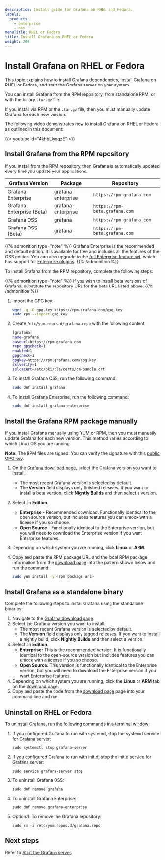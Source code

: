 ```yaml
---
description: Install guide for Grafana on RHEL and Fedora.
labels:
  products:
    - enterprise
    - oss
menuTitle: RHEL or Fedora
title: Install Grafana on RHEL or Fedora
weight: 200
---
```


# Install Grafana on RHEL or Fedora

This topic explains how to install Grafana dependencies, install Grafana on RHEL or Fedora, and start the Grafana server on your system.

You can install Grafana from the RPM repository, from standalone RPM, or with the binary `.tar.gz` file.

If you install via RPM or the `.tar.gz` file, then you must manually update Grafana for each new version.

The following video demonstrates how to install Grafana on RHEL or Fedora as outlined in this document:

{{< youtube id="4khbLlyoqzE" >}}

## Install Grafana from the RPM repository

If you install from the RPM repository, then Grafana is automatically updated every time you update your applications.

| Grafana Version           | Package            | Repository                     |
| ------------------------- | ------------------ | ------------------------------ |
| Grafana Enterprise        | grafana-enterprise | `https://rpm.grafana.com`      |
| Grafana Enterprise (Beta) | grafana-enterprise | `https://rpm-beta.grafana.com` |
| Grafana OSS               | grafana            | `https://rpm.grafana.com`      |
| Grafana OSS (Beta)        | grafana            | `https://rpm-beta.grafana.com` |

{{% admonition type="note" %}}
Grafana Enterprise is the recommended and default edition. It is available for free and includes all the features of the OSS edition. You can also upgrade to the [full Enterprise feature set](/products/enterprise/?utm_source=grafana-install-page), which has support for [Enterprise plugins](/grafana/plugins/?enterprise=1&utcm_source=grafana-install-page).
{{% /admonition %}}

To install Grafana from the RPM repository, complete the following steps:

{{% admonition type="note" %}}
If you wish to install beta versions of Grafana, substitute the repository URL for the beta URL listed above.
{{% /admonition %}}

1. Import the GPG key:

   ```bash
   wget -q -O gpg.key https://rpm.grafana.com/gpg.key
   sudo rpm --import gpg.key
   ```

1. Create `/etc/yum.repos.d/grafana.repo` with the following content:

   ```bash
   [grafana]
   name=grafana
   baseurl=https://rpm.grafana.com
   repo_gpgcheck=1
   enabled=1
   gpgcheck=1
   gpgkey=https://rpm.grafana.com/gpg.key
   sslverify=1
   sslcacert=/etc/pki/tls/certs/ca-bundle.crt
   ```

1. To install Grafana OSS, run the following command:

   ```bash
   sudo dnf install grafana
   ```

1. To install Grafana Enterprise, run the following command:

   ```bash
   sudo dnf install grafana-enterprise
   ```

## Install the Grafana RPM package manually

If you install Grafana manually using YUM or RPM, then you must manually update Grafana for each new version. This method varies according to which Linux OS you are running.

**Note:** The RPM files are signed. You can verify the signature with this [public GPG key](https://rpm.grafana.com/gpg.key).

1. On the [Grafana download page](/grafana/download), select the Grafana version you want to install.
   - The most recent Grafana version is selected by default.
   - The **Version** field displays only finished releases. If you want to install a beta version, click **Nightly Builds** and then select a version.
1. Select an **Edition**.
   - **Enterprise** - Recommended download. Functionally identical to the open source version, but includes features you can unlock with a license if you so choose.
   - **Open Source** - Functionally identical to the Enterprise version, but you will need to download the Enterprise version if you want Enterprise features.
1. Depending on which system you are running, click **Linux** or **ARM**.
1. Copy and paste the RPM package URL and the local RPM package information from the [download page](/grafana/download) into the pattern shown below and run the command.

   ```bash
   sudo yum install -y <rpm package url>
   ```

## Install Grafana as a standalone binary

Complete the following steps to install Grafana using the standalone binaries:

1. Navigate to the [Grafana download page](/grafana/download).
1. Select the Grafana version you want to install.
   - The most recent Grafana version is selected by default.
   - The **Version** field displays only tagged releases. If you want to install a nightly build, click **Nightly Builds** and then select a version.
1. Select an **Edition**.
   - **Enterprise:** This is the recommended version. It is functionally identical to the open-source version but includes features you can unlock with a license if you so choose.
   - **Open Source:** This version is functionally identical to the Enterprise version, but you will need to download the Enterprise version if you want Enterprise features.
1. Depending on which system you are running, click the **Linux** or **ARM** tab on the [download page](/grafana/download).
1. Copy and paste the code from the [download page](/grafana/download) page into your command line and run.

## Uninstall on RHEL or Fedora

To uninstall Grafana, run the following commands in a terminal window:

1. If you configured Grafana to run with systemd, stop the systemd service for Grafana server:

   ```shell
   sudo systemctl stop grafana-server
   ```

1. If you configured Grafana to run with init.d, stop the init.d service for Grafana server:

   ```shell
   sudo service grafana-server stop
   ```

1. To uninstall Grafana OSS:

   ```shell
   sudo dnf remove grafana
   ```

1. To uninstall Grafana Enterprise:

   ```shell
   sudo dnf remove grafana-enterprise
   ```

1. Optional: To remove the Grafana repository:

   ```shell
   sudo rm -i /etc/yum.repos.d/grafana.repo
   ```

## Next steps

Refer to [Start the Grafana server](../../start-restart-grafana/).
